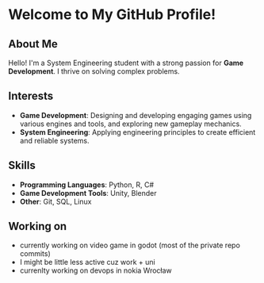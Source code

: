 # Welcome to My GitHub Profile!

## About Me
Hello! I'm a System Engineering student with a strong passion for **Game Development**. I thrive on solving complex problems.
## Interests
- **Game Development**: Designing and developing engaging games using various engines and tools, and exploring new gameplay mechanics.
- **System Engineering**: Applying engineering principles to create efficient and reliable systems.

## Skills
- **Programming Languages**: Python, R, C#
- **Game Development Tools**: Unity, Blender
- **Other**: Git, SQL, Linux

## Working on
- currently working on video game in godot (most of the private repo commits)
- I might be little less active cuz work + uni
- currenlty working on devops in nokia Wrocław
